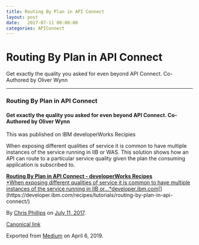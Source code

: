 ```yaml
---
title: Routing By Plan in API Connect
layout: post
date:   2017-07-11 00:00:00
categories: APIConnect
---
```


Routing By Plan in API Connect
==============================


Get exactly the quality you asked for even beyond API Connect.
Co-Authored by Oliver Wynn






------------------------------------------------------------------------




### Routing By Plan in API Connect

#### Get exactly the quality you asked for even beyond API Connect. Co-Authored by Oliver Wynn

This was published on IBM developerWorks Recipies

When exposing different qualities of service it is common to have
multiple instances of the service running in IIB or WAS. This solution
shows how an API can route to a particular service quality given the
plan the consuming application is subscribed to.


[**Routing By Plan in API Connect - developerWorks Recipes**\
*When exposing different qualities of service it is common to have
multiple instances of the service running in IIB
or...*developer.ibm.com](https://developer.ibm.com/recipes/tutorials/routing-by-plan-in-api-connect/ "https://developer.ibm.com/recipes/tutorials/routing-by-plan-in-api-connect/")[](https://developer.ibm.com/recipes/tutorials/routing-by-plan-in-api-connect/)






By [Chris Phillips](https://medium.com/@cminion) on
[July 11, 2017](https://medium.com/p/8695b32a91b0).

[Canonical
link](https://medium.com/@cminion/routing-by-plan-in-api-connect-8695b32a91b0)

Exported from [Medium](https://medium.com) on April 6, 2019.
